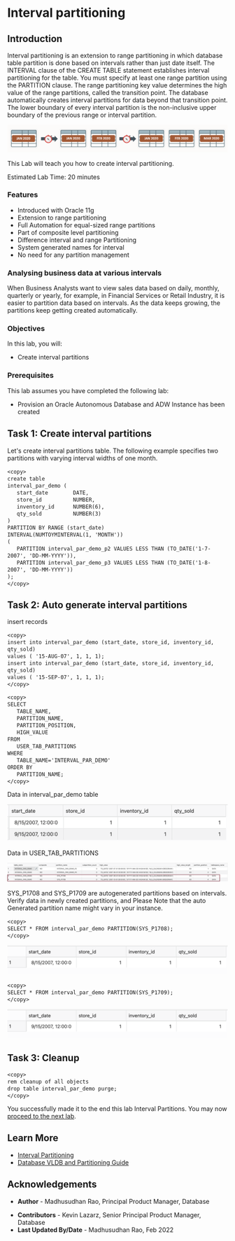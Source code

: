 # Interval partitioning 

## Introduction
Interval partitioning is an extension to range partitioning in which database table partition is done based on intervals rather than just date itself. The INTERVAL clause of the CREATE TABLE statement establishes interval partitioning for the table. You must specify at least one range partition using the PARTITION clause. The range partitioning key value determines the high value of the range partitions, called the transition point. The database automatically creates interval partitions for data beyond that transition point. The lower boundary of every interval partition is the non-inclusive upper boundary of the previous range or interval partition. 

 ![Image alt text](images/interval-partitioning-introduction.png "Interval Partition")

 This Lab will teach you how to create interval partitioning.

 Estimated Lab Time: 20 minutes

### Features

*	Introduced with Oracle 11g
*	Extension to range partitioning
*	Full Automation for equal-sized range partitions
*	Part of composite level partitioning 
*	Difference interval and range Partitioning 
*	System generated names for interval 
*	No need for any partition management

### Analysing business data at various intervals 

When Business Analysts want to view sales data based on daily, monthly, quarterly or yearly, for example, in Financial Services or Retail Industry, it is easier to partition data based on intervals. As the data keeps growing, the partitions keep getting created automatically.  
 
### Objectives
 
In this lab, you will:
* Create interval partitions

### Prerequisites
This lab assumes you have completed the following lab:

- Provision an Oracle Autonomous Database and ADW Instance has been created
  
## Task 1: Create interval partitions

Let's create interval partitions table. The following example specifies two partitions with varying interval widths of one month.
 
```
<copy>
create table  
interval_par_demo (  
   start_date        DATE, 
   store_id          NUMBER, 
   inventory_id      NUMBER(6), 
   qty_sold          NUMBER(3) 
)  
PARTITION BY RANGE (start_date)  
INTERVAL(NUMTOYMINTERVAL(1, 'MONTH'))  
(   
   PARTITION interval_par_demo_p2 VALUES LESS THAN (TO_DATE('1-7-2007', 'DD-MM-YYYY')), 
   PARTITION interval_par_demo_p3 VALUES LESS THAN (TO_DATE('1-8-2007', 'DD-MM-YYYY'))  
);
</copy>
```

## Task 2: Auto generate interval partitions


insert records
```
<copy>
insert into interval_par_demo (start_date, store_id, inventory_id, qty_sold)  
values ( '15-AUG-07', 1, 1, 1); 
insert into interval_par_demo (start_date, store_id, inventory_id, qty_sold)  
values ( '15-SEP-07', 1, 1, 1);
</copy>
```  

```
<copy>
SELECT  
   TABLE_NAME,  
   PARTITION_NAME,  
   PARTITION_POSITION,  
   HIGH_VALUE 
FROM  
   USER_TAB_PARTITIONS  
WHERE  
   TABLE_NAME='INTERVAL_PAR_DEMO' 
ORDER BY  
   PARTITION_NAME;
</copy>
```

Data in  interval\_par\_demo  table 

![Image alt text](images/interval-partition-select.png "interval_par_demo Select")

Data in  USER\_TAB\_PARTITIONS 

![Image alt text](images/interval-partition-select-data.png "USER_TAB_PARTITIONS Data")

SYS\_P1708 and SYS\_P1709 are autogenerated partitions based on intervals. Verify data in newly created partitions, and Please Note that the auto Generated partition name might vary in your instance.

```
<copy> 
SELECT * FROM interval_par_demo PARTITION(SYS_P1708);
</copy>
```
![Image alt text](images/sys-p1708-data.png "SYS_P1708 Data")

```
<copy> 
SELECT * FROM interval_par_demo PARTITION(SYS_P1709);
</copy>
```
![Image alt text](images/sys-p1709-data.png "SYS_P1709 Data")

## Task 3: Cleanup
 

```
<copy>
rem cleanup of all objects
drop table interval_par_demo purge; 
</copy>
```
   
You successfully made it to the end this lab Interval Partitions. You may now [proceed to the next lab](#next).   

## Learn More

* [Interval Partitioning](https://livesql.oracle.com/apex/livesql/file/content_O2Q47KN64Y8T46UK19XX43LYR.html)
* [Database VLDB and Partitioning Guide](https://docs.oracle.com/en/database/oracle/oracle-database/21/vldbg/partition-create-tables-indexes.html)

## Acknowledgements

- **Author** - Madhusudhan Rao, Principal Product Manager, Database
* **Contributors** - Kevin Lazarz, Senior Principal Product Manager, Database  
* **Last Updated By/Date** -  Madhusudhan Rao, Feb 2022 
